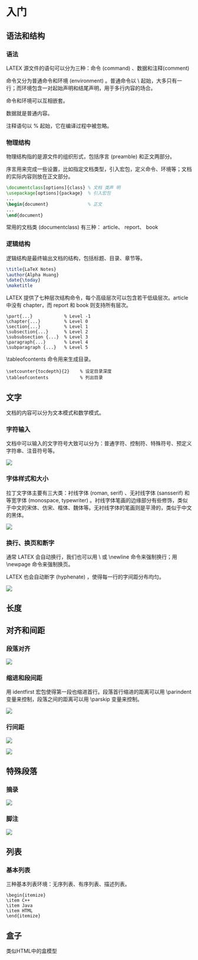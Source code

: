 # 入门

## 语法和结构

### 语法

LATEX 源文件的语句可以分为三种：命令 (command) 、数据和注释(comment)

命令又分为普通命令和环境 (environment) 。普通命令以 \ 起始，大多只有一行；而环境包含一对起始声明和结尾声明，用于多行内容的场合。

命令和环境可以互相嵌套。

数据就是普通内容。

注释语句以 % 起始，它在编译过程中被忽略。

### 物理结构

物理结构指的是源文件的组织形式，包括序言 (preamble) 和正文两部分。

序言用来完成一些设置，比如指定文档类型，引入宏包，定义命令、环境等；文档的实际内容则放在正文部分。

```latex
\documentclass[options]{class} % 文档 类声 明
\usepackage[options]{package}  % 引入宏包
...
\begin{document}               % 正文
...
\end{document}
```

常用的文档类 (documentclass) 有三种： article、 report、 book

### 逻辑结构

逻辑结构是最终输出文档的结构，包括标题、目录、章节等。

```latex
\title{LaTeX Notes}
\author{Alpha Huang}
\date{\today}
\maketitle
```

LATEX 提供了七种层次结构命令，每个高级层次可以包含若干低级层次。article 中没有 chapter，而 report 和 book 则支持所有层次。

```
\part{...}            % Level -1
\chapter{...}         % Level 0
\section{...}         % Level 1
\subsection{...}      % Level 2
\subsubsection {...}  % Level 3
\paragraph{...}       % Level 4
\subparagraph {...}   % Level 5
```

\tableofcontents 命令用来生成目录。

```
\setcounter{tocdepth}{2}    % 设定目录深度
\tableofcontents            % 列出目录
```
## 文字

文档的内容可以分为文本模式和数学模式。

### 字符输入

文档中可以输入的文字符号大致可以分为：普通字符、控制符、特殊符号、预定义字符串、注音符号等。

![](assets/2-入门-90998.png)

### 字体样式和大小

拉丁文字体主要有三大类：衬线字体 (roman, serif) 、无衬线字体 (sansserif) 和等宽字体 (monospace, typewriter) 。衬线字体笔画的边缘部分有些修饰，类似于中文的宋体、仿宋、楷体、魏体等。无衬线字体的笔画则是平滑的，类似于中文的黑体。

![](assets/2-入门-b26e3.png)

### 换行、换页和断字

通常 LATEX 会自动换行，我们也可以用 \\ 或 \newline 命令来强制换行；用 \newpage 命令来强制换页。

LATEX 也会自动断字 (hyphenate) ，使得每一行的字间距分布均匀。

![](assets/2-入门-67e30.png)

## 长度

## 对齐和间距

### 段落对齐

![](assets/2-入门-95cce.png)

### 缩进和段间距

用 identfirst 宏包使得第一段也缩进首行。段落首行缩进的距离可以用 \parindent 变量来控制，段落之间的距离可以用 \parskip 变量来控制。

![](assets/2-入门-8eb4a.png)

### 行间距

![](assets/2-入门-dfd52.png)

![](assets/2-入门-79c70.png)

## 特殊段落

### 摘录

![](assets/2-入门-a3ed9.png)

### 脚注

![](assets/2-入门-0d8e6.png)

## 列表

### 基本列表

三种基本列表环境：无序列表、有序列表、描述列表。

```
\begin{itemize}
\item C++
\item Java
\item HTML
\end{itemize}
```
## 盒子

类似HTML中的盒模型
